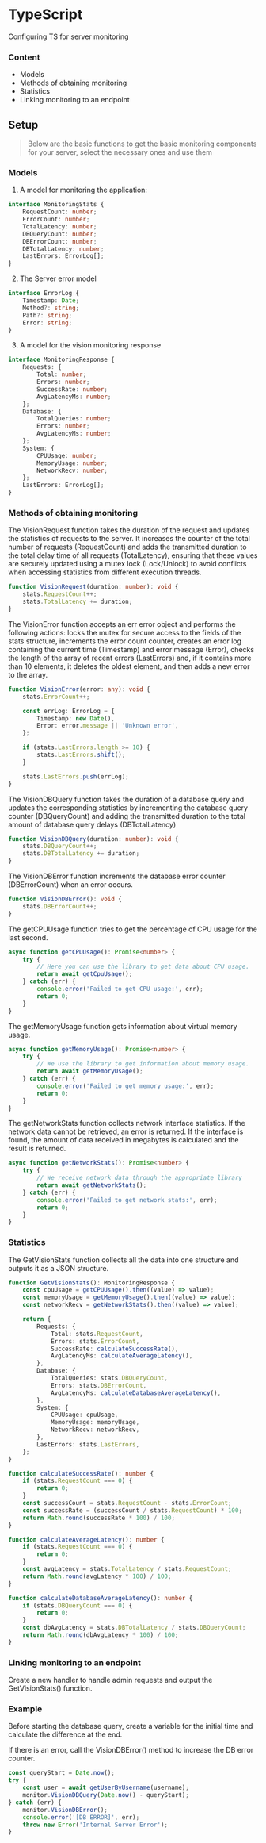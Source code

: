 # TypeScript

Configuring TS for server monitoring

### Content

- Models
- Methods of obtaining monitoring
- Statistics
- Linking monitoring to an endpoint

## Setup

> Below are the basic functions to get the basic monitoring components for your server, select the necessary ones and use them

### Models

1. A model for monitoring the application:

```ts
interface MonitoringStats {
	RequestCount: number;
	ErrorCount: number;
	TotalLatency: number;
	DBQueryCount: number;
	DBErrorCount: number;
	DBTotalLatency: number;
	LastErrors: ErrorLog[];
}
```

2. The Server error model

```ts
interface ErrorLog {
	Timestamp: Date;
	Method?: string;
	Path?: string;
	Error: string;
}
```

3. A model for the vision monitoring response

```ts
interface MonitoringResponse {
	Requests: {
		Total: number;
		Errors: number;
		SuccessRate: number;
		AvgLatencyMs: number;
	};
	Database: {
		TotalQueries: number;
		Errors: number;
		AvgLatencyMs: number;
	};
	System: {
		CPUUsage: number;
		MemoryUsage: number;
		NetworkRecv: number;
	};
	LastErrors: ErrorLog[];
}
```

### Methods of obtaining monitoring

The VisionRequest function takes the duration of the request and updates the statistics of requests to the server. It increases the counter of the total number of requests (RequestCount) and adds the transmitted duration to the total delay time of all requests (TotalLatency), ensuring that these values are securely updated using a mutex lock (Lock/Unlock) to avoid conflicts when accessing statistics from different execution threads.

```ts
function VisionRequest(duration: number): void {
	stats.RequestCount++;
	stats.TotalLatency += duration;
}
```

The VisionError function accepts an err error object and performs the following actions: locks the mutex for secure access to the fields of the stats structure, increments the error count counter, creates an error log containing the current time (Timestamp) and error message (Error), checks the length of the array of recent errors (LastErrors) and, if it contains more than 10 elements, it deletes the oldest element, and then adds a new error to the array.

```ts
function VisionError(error: any): void {
	stats.ErrorCount++;

	const errLog: ErrorLog = {
		Timestamp: new Date(),
		Error: error.message || 'Unknown error',
	};

	if (stats.LastErrors.length >= 10) {
		stats.LastErrors.shift();
	}

	stats.LastErrors.push(errLog);
}
```

The VisionDBQuery function takes the duration of a database query and updates the corresponding statistics by incrementing the database query counter (DBQueryCount) and adding the transmitted duration to the total amount of database query delays (DBTotalLatency)

```ts
function VisionDBQuery(duration: number): void {
	stats.DBQueryCount++;
	stats.DBTotalLatency += duration;
}
```

The VisionDBError function increments the database error counter (DBErrorCount) when an error occurs.

```ts
function VisionDBError(): void {
	stats.DBErrorCount++;
}
```

The getCPUUsage function tries to get the percentage of CPU usage for the last second.

```ts
async function getCPUUsage(): Promise<number> {
	try {
		// Here you can use the library to get data about CPU usage.
		return await getCpuUsage();
	} catch (err) {
		console.error('Failed to get CPU usage:', err);
		return 0;
	}
}
```

The getMemoryUsage function gets information about virtual memory usage.

```ts
async function getMemoryUsage(): Promise<number> {
	try {
		// We use the library to get information about memory usage.
		return await getMemoryUsage();
	} catch (err) {
		console.error('Failed to get memory usage:', err);
		return 0;
	}
}
```

The getNetworkStats function collects network interface statistics. If the network data cannot be retrieved, an error is returned. If the interface is found, the amount of data received in megabytes is calculated and the result is returned.

```ts
async function getNetworkStats(): Promise<number> {
	try {
		// We receive network data through the appropriate library
		return await getNetworkStats();
	} catch (err) {
		console.error('Failed to get network stats:', err);
		return 0;
	}
}
```

### Statistics

The GetVisionStats function collects all the data into one structure and outputs it as a JSON structure.

```ts
function GetVisionStats(): MonitoringResponse {
	const cpuUsage = getCPUUsage().then((value) => value);
	const memoryUsage = getMemoryUsage().then((value) => value);
	const networkRecv = getNetworkStats().then((value) => value);

	return {
		Requests: {
			Total: stats.RequestCount,
			Errors: stats.ErrorCount,
			SuccessRate: calculateSuccessRate(),
			AvgLatencyMs: calculateAverageLatency(),
		},
		Database: {
			TotalQueries: stats.DBQueryCount,
			Errors: stats.DBErrorCount,
			AvgLatencyMs: calculateDatabaseAverageLatency(),
		},
		System: {
			CPUUsage: cpuUsage,
			MemoryUsage: memoryUsage,
			NetworkRecv: networkRecv,
		},
		LastErrors: stats.LastErrors,
	};
}

function calculateSuccessRate(): number {
	if (stats.RequestCount === 0) {
		return 0;
	}
	const successCount = stats.RequestCount - stats.ErrorCount;
	const successRate = (successCount / stats.RequestCount) * 100;
	return Math.round(successRate * 100) / 100;
}

function calculateAverageLatency(): number {
	if (stats.RequestCount === 0) {
		return 0;
	}
	const avgLatency = stats.TotalLatency / stats.RequestCount;
	return Math.round(avgLatency * 100) / 100;
}

function calculateDatabaseAverageLatency(): number {
	if (stats.DBQueryCount === 0) {
		return 0;
	}
	const dbAvgLatency = stats.DBTotalLatency / stats.DBQueryCount;
	return Math.round(dbAvgLatency * 100) / 100;
}
```

### Linking monitoring to an endpoint

Create a new handler to handle admin requests and output the GetVisionStats() function.

### Example

Before starting the database query, create a variable for the initial time and calculate the difference at the end.

If there is an error, call the VisionDBError() method to increase the DB error counter.

```ts
const queryStart = Date.now();
try {
	const user = await getUserByUsername(username);
	monitor.VisionDBQuery(Date.now() - queryStart);
} catch (err) {
	monitor.VisionDBError();
	console.error('[DB ERROR]', err);
	throw new Error('Internal Server Error');
}
```
